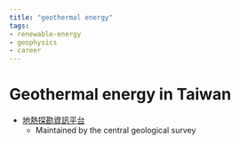 ```yaml
---
title: "geothermal energy"
tags:
- renewable-energy
- geophysics
- career
---
```


# Geothermal energy in Taiwan
- [地熱探勘資訊平台](https://geotex.geologycloud.tw/main) 
	- Maintained by the central geological survey